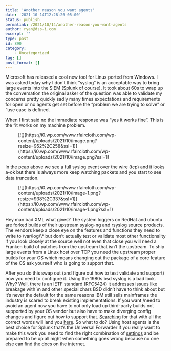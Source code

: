 ```yaml
---
title: 'Another reason you want agents'
date: '2021-10-14T12:28:26-05:00'
status: publish
permalink: /2021/10/14/another-reason-you-want-agents
author: ryan@dss-i.com
excerpt: ''
type: post
id: 890
category:
    - Uncategorized
tag: []
post_format: []
---
```

Microsoft has released a cool new tool for Linux ported from Windows. I was asked today why I don’t think “syslog” is an acceptable way to bring large events into the SIEM (Splunk of course). It took about 60s to wrap up the conversation the original asker of the question was able to validate my concerns pretty quickly sadly many times expectations and requirements for open or no agents get set before the “problem we are trying to solve” or “use case is defined.

When I first said no the immediate response was “yes it works fine”. This is the “it works on my machine problem.

<figure class="wp-block-image size-large">[![](https://i0.wp.com/www.rfaircloth.com/wp-content/uploads/2021/10/image.png?resize=952%2C258&ssl=1)](https://i0.wp.com/www.rfaircloth.com/wp-content/uploads/2021/10/image.png?ssl=1)</figure>In the pcap above we see a full syslog event over the wire (tcp) and it looks a-ok but there is always more keep watching packets and you start to see data truncation.

<figure class="wp-block-image size-large">[![](https://i0.wp.com/www.rfaircloth.com/wp-content/uploads/2021/10/image-1.png?resize=938%2C337&ssl=1)](https://i0.wp.com/www.rfaircloth.com/wp-content/uploads/2021/10/image-1.png?ssl=1)</figure>Hey man bad XML what gives? The system loggers on RedHat and ubuntu are forked builds of their upstream syslog-ng and rsyslog source products. The vendors keep a close eye on the features and functions they need to write to /var/log/\* but don’t actually test or validate most other functionality if you look closely at the source well not even that close you will need a Franken build of patches from the upstream that isn’t the upstream. To ship large events from a Linux host over TCP you need the upstream proper builds for your OS which means changing out the package of a core feature of the OS ask yourself who is going to support that.

After you do this swap out (and figure out how to test validate and support) now you need to configure it. Using the 1980s bsd syslog is a bad look. Why? Well, there is an IETF standard (RFC5424) it addresses issues like breakage with \\n and other special chars BSD didn’t have to think about but it’s never the default for the same reasons IBM still sells mainframes the industry is scared to break existing implementations. If you want /need to avoid an agent now you have to not only load up third-party builds not supported by your OS vendor but also have to make diverging config changes and figure out how to support that. [Searching](https://duckduckgo.com/?q=rsyslog+send+IETF+framed+syslog&atb=v209-1&ia=web) for that with all the correct words will land you [here](https://www.rsyslog.com/sending-messages-to-a-remote-syslog-server/). So what to do? Using host agents is the best choice for Splunk that’s the Universal Forwarder if you really want to make this work you need to find the right combination of [settings](https://www.rsyslog.com/doc/v8-stable/configuration/modules/omfwd.html) and be prepared to be up all night when something goes wrong because no one else can find the docs on the internet.